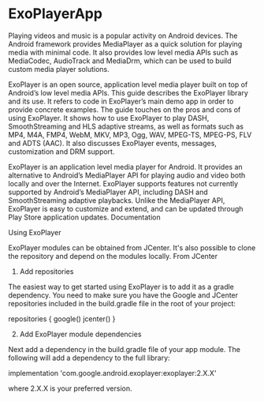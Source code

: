 # ExoPlayerApp

Playing videos and music is a popular activity on Android devices. The Android framework provides MediaPlayer as a quick solution for playing media with minimal code. It also provides low level media APIs such as MediaCodec, AudioTrack and MediaDrm, which can be used to build custom media player solutions.

ExoPlayer is an open source, application level media player built on top of Android’s low level media APIs. This guide describes the ExoPlayer library and its use. It refers to code in ExoPlayer’s main demo app in order to provide concrete examples. The guide touches on the pros and cons of using ExoPlayer. It shows how to use ExoPlayer to play DASH, SmoothStreaming and HLS adaptive streams, as well as formats such as MP4, M4A, FMP4, WebM, MKV, MP3, Ogg, WAV, MPEG-TS, MPEG-PS, FLV and ADTS (AAC). It also discusses ExoPlayer events, messages, customization and DRM support.

ExoPlayer is an application level media player for Android. It provides an alternative to Android’s MediaPlayer API for playing audio and video both locally and over the Internet. ExoPlayer supports features not currently supported by Android’s MediaPlayer API, including DASH and SmoothStreaming adaptive playbacks. Unlike the MediaPlayer API, ExoPlayer is easy to customize and extend, and can be updated through Play Store application updates.
Documentation

Using ExoPlayer

ExoPlayer modules can be obtained from JCenter. It's also possible to clone the repository and depend on the modules locally.
From JCenter
1. Add repositories

The easiest way to get started using ExoPlayer is to add it as a gradle dependency. You need to make sure you have the Google and JCenter repositories included in the build.gradle file in the root of your project:

repositories {
    google()
    jcenter()
}

2. Add ExoPlayer module dependencies

Next add a dependency in the build.gradle file of your app module. The following will add a dependency to the full library:

implementation 'com.google.android.exoplayer:exoplayer:2.X.X'

where 2.X.X is your preferred version.

